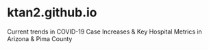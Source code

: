 # ktan2.github.io
Current trends in COVID-19 Case Increases &amp; Key Hospital Metrics in Arizona &amp; Pima County
